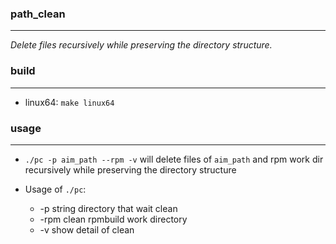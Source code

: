 ### path_clean
---

*Delete files recursively while preserving the directory structure.*


### build
---

- linux64: `make linux64`


### usage
---

- `./pc -p aim_path --rpm -v` will delete files of `aim_path` and rpm work dir recursively while preserving the
  directory structure

- Usage of `./pc`:
  - -p string directory that wait clean
  - -rpm clean rpmbuild work directory
  - -v show detail of clean